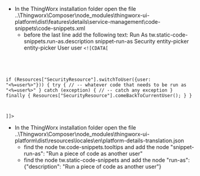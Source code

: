 - In the ThingWorx installation folder open the file ..\Thingworx\Composer\node_modules\thingworx-ui-platform\dist\features\details\service-management\code-snippets\code-snippets.xml
  - before the last line </code-snippets> add the following text:
	<code-snippet>
    <name>Run As</name>
    <description-key>tw.static-code-snippets.run-as.description</description-key>
    <tooltip-key>snippet-run-as</tooltip-key>
    <category>Security</category>
		<selections>
      <selection>
        <type>entity-picker</type>
        <tooltip-key>entity-picker</tooltip-key>
        <arguments>
            <entity-type>User</entity-type>
        </arguments>
        <result>user</result>
      </selection>
    </selections>
    <code><![CDATA[

if (Resources["SecurityResource"].switchToUser({user: "<%=user%>"})) {
  try {
    // -- whatever code that needs to be run as "<%=user%>"
  } catch (exception) {
    // -- catch any exception
  } finally {
    Resources["SecurityResource"].comeBackToCurrentUser();
  }
}

]]></code>
</code-snippet>

- In the ThingWorx installation folder open the file ..\Thingworx\Composer\node_modules\thingworx-ui-platform\dist\resources\locales\en\platform-details-translation.json
  - find the node tw.code-snippets.tooltips and add the node "snippet-run-as": "Run a piece of code as another user"
  - find the node tw.static-code-snippets and add the node "run-as": {"description": "Run a piece of code as another user"}